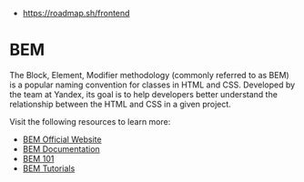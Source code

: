 

- https://roadmap.sh/frontend

# BEM

The Block, Element, Modifier methodology (commonly referred to as  BEM) is a popular naming convention for classes in HTML and CSS.  Developed by the team at Yandex, its goal is to help developers better  understand the relationship between the HTML and CSS in a given project.

Visit the following resources to learn more:

- [BEM Official Website](https://en.bem.info)
- [BEM Documentation](https://en.bem.info/methodology/quick-start)
- [BEM 101](https://css-tricks.com/bem-101)
- [BEM Tutorials](https://en.bem.info/tutorials/)